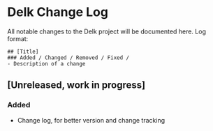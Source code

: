 # Delk Change Log

All notable changes to the Delk project will be documented here.
Log format:

```
## [Title]
### Added / Changed / Removed / Fixed / 
- Description of a change
```

## [Unreleased, work in progress]
### Added
- Change log, for better version and change tracking


[Unreleased]: https://github.com/olivierlacan/keep-a-changelog/compare/v0.3.0...HEAD
